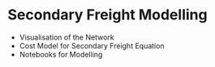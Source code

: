 # Secondary Freight Modelling

- Visualisation of the Network
- Cost Model for Secondary Freight Equation
- Notebooks for  Modelling